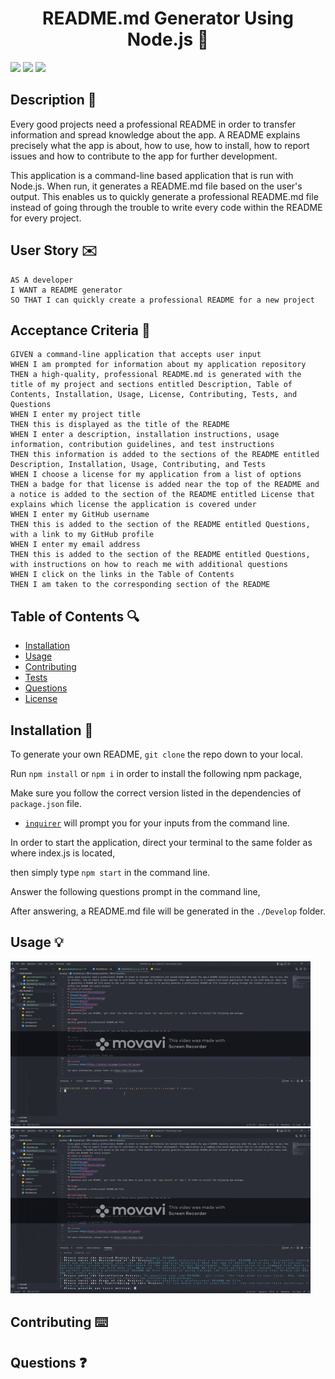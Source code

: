 <h1 align="center">README.md Generator Using Node.js 📠</h1>
<p>
    <img src="https://img.shields.io/github/repo-size/slchld1/readme_9" />
    <img src="https://img.shields.io/github/languages/top/slchld1/readme_9"  />
    <img src="https://img.shields.io/github/last-commit/slchld1/readme_9" />
</p>

## Description 💾
Every good projects need a professional README in order to transfer information and spread knowledge about the app.
A README explains precisely what the app is about, how to use, how to install,  how to report issues and how to contribute to the app for further development.

This application is a command-line based application that is run with Node.js. When run, it generates a README.md file based on the user's output. This enables us to quickly generate a professional README.md file instead of going through the trouble to write every code within the README for every project.
## User Story ✉️
~~~
AS A developer
I WANT a README generator
SO THAT I can quickly create a professional README for a new project
~~~
## Acceptance Criteria 📩
~~~
GIVEN a command-line application that accepts user input
WHEN I am prompted for information about my application repository
THEN a high-quality, professional README.md is generated with the title of my project and sections entitled Description, Table of Contents, Installation, Usage, License, Contributing, Tests, and Questions
WHEN I enter my project title
THEN this is displayed as the title of the README
WHEN I enter a description, installation instructions, usage information, contribution guidelines, and test instructions
THEN this information is added to the sections of the README entitled Description, Installation, Usage, Contributing, and Tests
WHEN I choose a license for my application from a list of options
THEN a badge for that license is added near the top of the README and a notice is added to the section of the README entitled License that explains which license the application is covered under
WHEN I enter my GitHub username
THEN this is added to the section of the README entitled Questions, with a link to my GitHub profile
WHEN I enter my email address
THEN this is added to the section of the README entitled Questions, with instructions on how to reach me with additional questions
WHEN I click on the links in the Table of Contents
THEN I am taken to the corresponding section of the README
~~~
## Table of Contents 🔍
* [Installation](#installation)
* [Usage](#usage)
* [Contributing](#contributing)
* [Tests](#tests)
* [Questions](#questions)
* [License](#license)
## Installation 🔨
To generate your own README, `git clone` the repo down to your local.

Run `npm install` or `npm i` in order to install the following npm package,

Make sure you follow the correct version listed in the dependencies of `package.json` file.

* [`inquirer`](https://www.npmjs.com/package/inquirer) will prompt you for your inputs from the command line.

In order to start the application, direct your terminal to the same folder as where index.js is located,

then simply type `npm start` in the command line.

Answer the following questions prompt in the command line,

After answering, a README.md file will be generated in the `./Develop` folder.
## Usage 💡
![Gif demo of README-generator](usageEx_1.gif)
![Gif demo of README-generator](usageEx_2.gif)

## Contributing ⌨️

## Questions ❓


